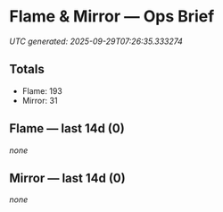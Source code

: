 # Flame & Mirror — Ops Brief
_UTC generated: 2025-09-29T07:26:35.333274_

## Totals
- Flame:  193
- Mirror: 31

## Flame — last 14d (0)
_none_

## Mirror — last 14d (0)
_none_